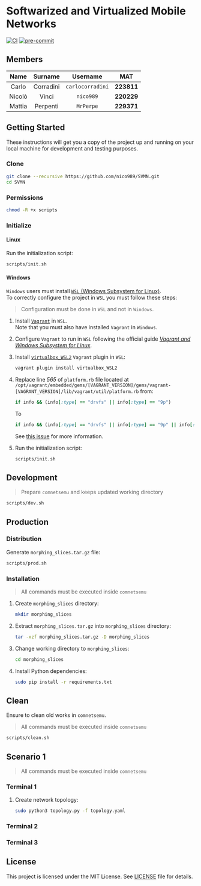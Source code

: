 # Softwarized and Virtualized Mobile Networks

[![CI](https://github.com/nico989/SVMN/workflows/ci/badge.svg)](https://github.com/nico989/SVMN/actions)
[![pre-commit](https://img.shields.io/badge/pre--commit-enabled-brightgreen?logo=pre-commit&logoColor=white)](https://github.com/pre-commit/pre-commit)

## Members

|  Name  |  Surname  |     Username     |    MAT     |
| :----: | :-------: | :--------------: | :--------: |
| Carlo  | Corradini | `carlocorradini` | **223811** |
| Nicolò |   Vinci   |    `nico989`     | **220229** |
| Mattia | Perpenti  |    `MrPerpe`     | **229371** |

## Getting Started

These instructions will get you a copy of the project up and running on your
local machine for development and testing purposes.

### Clone

```bash
git clone --recursive https://github.com/nico989/SVMN.git
cd SVMN
```

### Permissions

```bash
chmod -R +x scripts
```

### Initialize

#### Linux

Run the initialization script:

```bash
scripts/init.sh
```

#### Windows

`Windows` users must install [`WSL` (Windows Subsystem for Linux)](https://docs.microsoft.com/windows/wsl/install).\
To correctly configure the project in `WSL` you must follow these steps:

> Configuration must be done in `WSL` and not in `Windows`.

1. Install [`Vagrant`](https://www.vagrantup.com/downloads) in `WSL`.\
   Note that you must also have installed `Vagrant` in `Windows`.
1. Configure `Vagrant` to run in `WSL` following the official guide
   [_Vagrant and Windows Subsystem for Linux_](https://www.vagrantup.com/docs/other/wsl).
1. Install [`virtualbox_WSL2`](https://github.com/Karandash8/virtualbox_WSL2)
   `Vagrant` plugin in `WSL`:

   ```bash
   vagrant plugin install virtualbox_WSL2
   ```

1. Replace line _565_ of `platform.rb` file located at
   `/opt/vagrant/embedded/gems/[VAGRANT_VERSION]/gems/vagrant-[VAGRANT_VERSION]/lib/vagrant/util/platform.rb`
   from:

   ```ruby
   if info && (info[:type] == "drvfs" || info[:type] == "9p")
   ```

   To

   ```ruby
   if info && (info[:type] == "drvfs" || info[:type] == "9p" || info[:type] == "ext4")
   ```

   See [this issue](https://github.com/hashicorp/vagrant/issues/11623) for more information.

1. Run the initialization script:

   ```bash
   scripts/init.sh
   ```

## Development

> Prepare `comnetsemu` and keeps updated working directory

```bash
scripts/dev.sh
```

## Production

### Distribution

Generate `morphing_slices.tar.gz` file:

```bash
scripts/prod.sh
```

### Installation

> All commands must be executed inside `comnetsemu`

1. Create `morphing_slices` directory:

   ```bash
   mkdir morphing_slices
   ```

1. Extract `morphing_slices.tar.gz` into `morphing_slices` directory:

   ```bash
   tar -xzf morphing_slices.tar.gz -D morphing_slices
   ```

1. Change working directory to `morphing_slices`:

   ```bash
   cd morphing_slices
   ```

1. Install Python dependencies:

   ```bash
   sudo pip install -r requirements.txt
   ```

## Clean

Ensure to clean old works in `comnetsemu`.

> All commands must be executed inside `comnetsemu`

```bash
scripts/clean.sh
```

## Scenario 1

> All commands must be executed inside `comnetsemu`

### Terminal 1

1. Create network topology:

   ```bash
   sudo python3 topology.py -f topology.yaml
   ```

### Terminal 2

### Terminal 3

## License

This project is licensed under the MIT License.
See [LICENSE](LICENSE) file for details.
